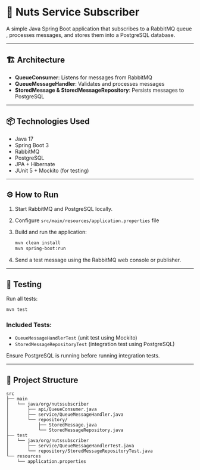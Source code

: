# 🧠 Nuts Service Subscriber

A simple Java Spring Boot application that subscribes to a RabbitMQ queue , processes messages, and stores them into a PostgreSQL database.

---

## 🏗 Architecture

- **QueueConsumer**: Listens for messages from RabbitMQ
- **QueueMessageHandler**: Validates and processes messages
- **StoredMessage & StoredMessageRepository**: Persists messages to PostgreSQL

---

## 📦 Technologies Used

- Java 17
- Spring Boot 3
- RabbitMQ
- PostgreSQL
- JPA + Hibernate
- JUnit 5 + Mockito (for testing)

---

## ⚙ How to Run

1. Start RabbitMQ and PostgreSQL locally.

2. Configure `src/main/resources/application.properties` file
3. Build and run the application:
   ```bash
   mvn clean install
   mvn spring-boot:run
   ```

4. Send a test message using the RabbitMQ web console or publisher.

---

## 🧪 Testing

Run all tests:
```bash
mvn test
```

### Included Tests:
- `QueueMessageHandlerTest` (unit test using Mockito)
- `StoredMessageRepositoryTest` (integration test using PostgreSQL)

Ensure PostgreSQL is running before running integration tests.

---

## 📂 Project Structure

```
src
├── main
│   └── java/org/nutssubscriber
│       ├── api/QueueConsumer.java
│       ├── service/QueueMessageHandler.java
│       └── repository/
│           ├── StoredMessage.java
│           └── StoredMessageRepository.java
├── test
│   └── java/org/nutssubscriber
│       ├── service/QueueMessageHandlerTest.java
│       └── repository/StoredMessageRepositoryTest.java
└── resources
    └── application.properties
```
